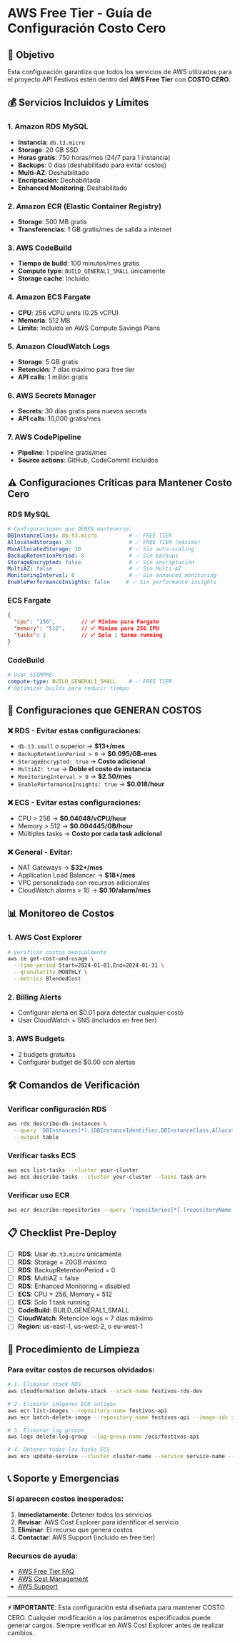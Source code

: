 ﻿# AWS Free Tier - Guía de Configuración Costo Cero

## 🎯 Objetivo
Esta configuración garantiza que todos los servicios de AWS utilizados para el proyecto API Festivos estén dentro del **AWS Free Tier** con **COSTO CERO**.

## 💰 Servicios Incluidos y Límites

### 1. Amazon RDS MySQL
- **Instancia**: `db.t3.micro` 
- **Storage**: 20 GB SSD
- **Horas gratis**: 750 horas/mes (24/7 para 1 instancia)
- **Backups**: 0 días (deshabilitado para evitar costos)
- **Multi-AZ**: Deshabilitado
- **Encriptación**: Deshabilitada
- **Enhanced Monitoring**: Deshabilitado

### 2. Amazon ECR (Elastic Container Registry)
- **Storage**: 500 MB gratis
- **Transferencias**: 1 GB gratis/mes de salida a internet

### 3. AWS CodeBuild
- **Tiempo de build**: 100 minutos/mes gratis
- **Compute type**: `BUILD_GENERAL1_SMALL` únicamente
- **Storage cache**: Incluido

### 4. Amazon ECS Fargate
- **CPU**: 256 vCPU units (0.25 vCPU)
- **Memoria**: 512 MB
- **Límite**: Incluido en AWS Compute Savings Plans

### 5. Amazon CloudWatch Logs
- **Storage**: 5 GB gratis
- **Retención**: 7 días máximo para free tier
- **API calls**: 1 millón gratis

### 6. AWS Secrets Manager
- **Secrets**: 30 días gratis para nuevos secrets
- **API calls**: 10,000 gratis/mes

### 7. AWS CodePipeline
- **Pipeline**: 1 pipeline gratis/mes
- **Source actions**: GitHub, CodeCommit incluidos

## ⚠️ Configuraciones Críticas para Mantener Costo Cero

### RDS MySQL
```yaml
# Configuraciones que DEBEN mantenerse:
DBInstanceClass: db.t3.micro          # ✅ FREE TIER
AllocatedStorage: 20                  # ✅ FREE TIER (máximo)
MaxAllocatedStorage: 20               # ✅ Sin auto-scaling
BackupRetentionPeriod: 0              # ✅ Sin backups
StorageEncrypted: false               # ✅ Sin encriptación
MultiAZ: false                        # ✅ Sin Multi-AZ
MonitoringInterval: 0                 # ✅ Sin enhanced monitoring
EnablePerformanceInsights: false     # ✅ Sin performance insights
```

### ECS Fargate
```json
{
  "cpu": "256",        // ✅ Mínimo para Fargate
  "memory": "512",     // ✅ Mínimo para 256 CPU
  "tasks": 1           // ✅ Solo 1 tarea running
}
```

### CodeBuild
```yaml
# Usar SIEMPRE:
compute-type: BUILD_GENERAL1_SMALL    # ✅ FREE TIER
# Optimizar builds para reducir tiempo
```

## 🚨 Configuraciones que GENERAN COSTOS

### ❌ RDS - Evitar estas configuraciones:
- `db.t3.small` o superior → **$13+/mes**
- `BackupRetentionPeriod > 0` → **$0.095/GB-mes**
- `StorageEncrypted: true` → **Costo adicional**
- `MultiAZ: true` → **Doble el costo de instancia**
- `MonitoringInterval > 0` → **$2.50/mes**
- `EnablePerformanceInsights: true` → **$0.018/hour**

### ❌ ECS - Evitar estas configuraciones:
- CPU > 256 → **$0.04048/vCPU/hour**
- Memory > 512 → **$0.004445/GB/hour**
- Múltiples tasks → **Costo por cada task adicional**

### ❌ General - Evitar:
- NAT Gateways → **$32+/mes**
- Application Load Balancer → **$18+/mes**
- VPC personalizada con recursos adicionales
- CloudWatch alarms > 10 → **$0.10/alarm/mes**

## 📊 Monitoreo de Costos

### 1. AWS Cost Explorer
```bash
# Verificar costos mensualmente
aws ce get-cost-and-usage \
  --time-period Start=2024-01-01,End=2024-01-31 \
  --granularity MONTHLY \
  --metrics BlendedCost
```

### 2. Billing Alerts
- Configurar alerta en $0.01 para detectar cualquier costo
- Usar CloudWatch + SNS (incluidos en free tier)

### 3. AWS Budgets
- 2 budgets gratuitos
- Configurar budget de $0.00 con alertas

## 🛠️ Comandos de Verificación

### Verificar configuración RDS
```bash
aws rds describe-db-instances \
  --query 'DBInstances[*].[DBInstanceIdentifier,DBInstanceClass,AllocatedStorage,MultiAZ,BackupRetentionPeriod]' \
  --output table
```

### Verificar tasks ECS
```bash
aws ecs list-tasks --cluster your-cluster
aws ecs describe-tasks --cluster your-cluster --tasks task-arn
```

### Verificar uso ECR
```bash
aws ecr describe-repositories --query 'repositories[*].[repositoryName,repositorySizeInBytes]'
```

## 📋 Checklist Pre-Deploy

- [ ] **RDS**: Usar `db.t3.micro` únicamente
- [ ] **RDS**: Storage = 20GB máximo
- [ ] **RDS**: BackupRetentionPeriod = 0
- [ ] **RDS**: MultiAZ = false
- [ ] **RDS**: Enhanced Monitoring = disabled
- [ ] **ECS**: CPU = 256, Memory = 512
- [ ] **ECS**: Solo 1 task running
- [ ] **CodeBuild**: BUILD_GENERAL1_SMALL
- [ ] **CloudWatch**: Retención logs = 7 días máximo
- [ ] **Region**: us-east-1, us-west-2, o eu-west-1

## 🔄 Procedimiento de Limpieza

### Para evitar costos de recursos olvidados:
```bash
# 1. Eliminar stack RDS
aws cloudformation delete-stack --stack-name festivos-rds-dev

# 2. Eliminar imágenes ECR antigas
aws ecr list-images --repository-name festivos-api
aws ecr batch-delete-image --repository-name festivos-api --image-ids imageTag=old-tag

# 3. Eliminar log groups
aws logs delete-log-group --log-group-name /ecs/festivos-api

# 4. Detener todas las tasks ECS
aws ecs update-service --cluster cluster-name --service service-name --desired-count 0
```

## 📞 Soporte y Emergencias

### Si aparecen costos inesperados:
1. **Inmediatamente**: Detener todos los servicios
2. **Revisar**: AWS Cost Explorer para identificar el servicio
3. **Eliminar**: El recurso que genera costos
4. **Contactar**: AWS Support (incluido en free tier)

### Recursos de ayuda:
- [AWS Free Tier FAQ](https://aws.amazon.com/free/faqs/)
- [AWS Cost Management](https://aws.amazon.com/aws-cost-management/)
- [AWS Support](https://aws.amazon.com/support/)

---

**⚡ IMPORTANTE**: Esta configuración está diseñada para mantener COSTO CERO. Cualquier modificación a los parámetros especificados puede generar cargos. Siempre verificar en AWS Cost Explorer antes de realizar cambios.
